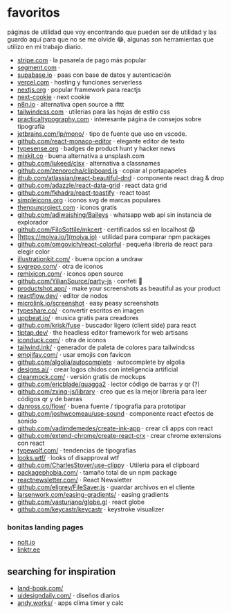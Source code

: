 # favoritos
páginas de utilidad que voy encontrando que pueden ser de utilidad y las guardo aquí para que no se me olvide 😂, algunas son herramientas que utilizo en mi trabajo diario.

- [stripe.com](https://stripe.com/es-mx) · la pasarela de pago más popular
- [segment.com](https://segment.com/) · 
- [supabase.io](https://supabase.io/) · paas con base de datos y autenticación
- [vercel.com](https://vercel.com/) · hosting y funciones serverless 
- [nextjs.org](https://nextjs.org/) · popular framework para reactjs
- [next-cookie](https://github.com/tokuda109/next-cookie) · next cookie
- [n8n.io](https://n8n.io/) · alternativa open source a ifttt
- [tailwindcss.com](https://tailwindcss.com/) · utilerias para las hojas de estilo css
- [practicaltypography.com](https://practicaltypography.com/) · interesante página de consejos sobre tipografía 
- [jetbrains.com/lp/mono/](https://www.jetbrains.com/lp/mono/) · tipo de fuente que uso en vscode.
- [github.com/react-monaco-editor](https://github.com/react-monaco-editor/react-monaco-editor) · elegante editor de texto
- [typesense.org](https://typesense.org/) · badges de product hunt y hacker news
- [mixkit.co](https://mixkit.co/) · buena alternativa a unsplash.com
- [github.com/lukeed/clsx](https://github.com/lukeed/clsx) · alternativa a classnames
- [github.com/zenorocha/clipboard.js](https://github.com/zenorocha/clipboard.js) · copiar al portapapeles
- [ithub.com/atlassian/react-beautiful-dnd](https://github.com/atlassian/react-beautiful-dnd) · componente react drag & drop 
- [github.com/adazzle/react-data-grid](https://github.com/adazzle/react-data-grid) · react data grid
- [github.com/fkhadra/react-toastify](https://github.com/fkhadra/react-toastify) · react toast
- [simpleicons.org](https://simpleicons.org/) · iconos svg de marcas populares
- [thenounproject.com](https://thenounproject.com/) · iconos gratis
- [github.com/adiwajshing/Baileys](https://github.com/adiwajshing/Baileys) · whatsapp web api sin instancia de explorador
- [github.com/FiloSottile/mkcert](https://github.com/FiloSottile/mkcert) · certificados ssl en localhost 😱
- [https://moiva.io/](moiva.io) · utilidad para comparar npm packages
- [github.com/omgovich/react-colorful](https://github.com/omgovich/react-colorful) · pequeña libreria de react para elegir color
- [illustrationkit.com/](https://illustrationkit.com/) · buena opcion a undraw
- [svgrepo.com/](https://www.svgrepo.com/) · otra de iconos
- [remixicon.com/](https://remixicon.com/) · iconos open source
- [github.com/YilianSource/party-js](https://github.com/YilianSource/party-js) · confeti 🎉
- [productshot.app/](https://productshot.app/) · make your screenshots as beautiful as your product
- [reactflow.dev/](https://reactflow.dev/) · editor de nodos
- [microlink.io/screenshot](https://microlink.io/screenshot) · easy peasy screenshots
- [typeshare.co/](https://typeshare.co/) · convertir escritos en imagen
- [uppbeat.io/](https://uppbeat.io/) · musica gratis para creadores
- [github.com/krisk/fuse](https://github.com/krisk/fuse) · buscador ligero (client side) para react
- [tiptap.dev/](https://www.tiptap.dev/) · the headless editor framework for web artisans
- [iconduck.com/](https://iconduck.com/) · otra de iconos
- [tailwind.ink/](https://tailwind.ink/) · generador de paleta de colores para tailwindcss
- [emojifav.com/](https://emojifav.com/) · usar emojis con favicon
- [github.com/algolia/autocomplete](https://github.com/algolia/autocomplete) · autocomplete by algolia
- [designs.ai/](https://designs.ai/) · crear logos chidos con inteligencia artificial
- [cleanmock.com/](https://cleanmock.com/) · versión gratis de mockups
- [github.com/ericblade/quagga2](https://github.com/ericblade/quagga2) · lector código de barras y qr (?)
- [github.com/zxing-js/library](https://github.com/zxing-js/library) · creo que es la mejor libreria para leer códigos qr y de barras
- [danross.co/flow/](http://danross.co/flow/) · buena fuente / tipografia para prototipar
- [github.com/joshwcomeau/use-sound](https://github.com/joshwcomeau/use-sound) · componente react efectos de sonido
- [github.com/vadimdemedes/create-ink-app](https://github.com/vadimdemedes/create-ink-app) · crear cli apps con react
- [github.com/extend-chrome/create-react-crx](https://github.com/extend-chrome/create-react-crx) · crear chrome extensions con react
- [typewolf.com/](https://typewolf.com/) · tendencias de tipografias 
- [looks.wtf/](https://looks.wtf/) · looks of disapproval wtf
- [github.com/CharlesStover/use-clippy](https://github.com/CharlesStover/use-clippy) · Utileria para el clipboard
- [packagephobia.com/](https://packagephobia.com/) · tamaño total de un npm package
- [reactnewsletter.com/](https://reactnewsletter.com/) · React Newsletter
- [github.com/eligrey/FileSaver.js](https://github.com/eligrey/FileSaver.js) · guardar archivos en el cliente
- [larsenwork.com/easing-gradients/](https://larsenwork.com/easing-gradients/) · easing gradients
- [github.com/vasturiano/globe.gl](https://github.com/vasturiano/globe.gl) · react globe
- [github.com/keycastr/keycastr](https://github.com/keycastr/keycastr) · keystroke visualizer

### bonitas landing pages

- [nolt.io](https://nolt.io/)
- [linktr.ee](https://linktr.ee/)

## searching for inspiration

- [land-book.com/](https://land-book.com/)
- [uidesigndaily.com/](https://www.uidesigndaily.com/) · diseños diarios
- [andy.works/](https://www.andy.works/) · apps clima timer y calc

